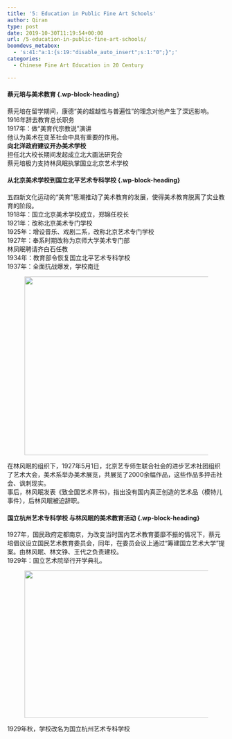 ```yaml
---
title: '5: Education in Public Fine Art Schools'
author: Qiran
type: post
date: 2019-10-30T11:19:54+00:00
url: /5-education-in-public-fine-art-schools/
boomdevs_metabox:
  - 's:41:"a:1:{s:19:"disable_auto_insert";s:1:"0";}";'
categories:
  - Chinese Fine Art Education in 20 Century

---
```

#### 蔡元培与美术教育 {.wp-block-heading}

蔡元培在留学期间，康德“美的超越性与普遍性”的理念对他产生了深远影响。  
1916年辞去教育总长职务  
1917年：做“美育代宗教说”演讲  
他认为美术在变革社会中具有重要的作用。  
**向北洋政府建议开办美术学校**  
担任北大校长期间发起成立北大画法研究会  
蔡元培极力支持林凤眠执掌国立北京艺术学校

#### 从北京美术学校到国立北平艺术专科学校 {.wp-block-heading}

五四新文化运动的“美育”思潮推动了美术教育的发展，使得美术教育脱离了实业教育的阶段。  
1918年：国立北京美术学校成立，郑锦任校长  
1921年：改称北京美术专门学校  
1925年：增设音乐、戏剧二系，改称北京艺术专门学校  
1927年：奉系时期改称为京师大学美术专门部  
林凤眠聘请齐白石任教  
1934年：教育部令恢复国立北平艺术专科学校  
1937年：全面抗战爆发，学校南迁<figure class="wp-block-image">

<img loading="lazy" decoding="async" width="517" height="412" src="https://www.liuqiran.com/wp-content/uploads/2019/10/Screenshot_20191028_204634.png" alt="" class="wp-image-3237" srcset="https://www.liuqiran.com/wp-content/uploads/2019/10/Screenshot_20191028_204634.png 517w, https://www.liuqiran.com/wp-content/uploads/2019/10/Screenshot_20191028_204634-450x359.png 450w, https://www.liuqiran.com/wp-content/uploads/2019/10/Screenshot_20191028_204634-300x239.png 300w" sizes="auto, (max-width: 517px) 100vw, 517px" /> </figure>

在林风眠的组织下，1927年5月1日，北京艺专师生联合社会的进步艺术社团组织了艺术大会，美术系举办美术展览，共展览了2000余幅作品，这些作品多抨击社会、讽刺现实。  
事后，林风眠发表《致全国艺术界书》，指出没有国内真正创造的艺术品（模特儿事件），后林风眠被迫辞职。

#### 国立杭州艺术专科学校 与林风眠的美术教育活动 {.wp-block-heading}

1927年，国民政府定都南京，为改变当时国内艺术教育萎靡不振的情况下，蔡元培倡议设立国民艺术教育委员会，同年，在委员会议上通过“筹建国立艺术大学”提案。由林风眠、林文铮、王代之负责建校。  
1929年：国立艺术院举行开学典礼。<figure class="wp-block-image">

<img loading="lazy" decoding="async" width="640" height="340" src="https://www.liuqiran.com/wp-content/uploads/2019/10/Screenshot_20191029_210304.png" alt="" class="wp-image-3242" srcset="https://www.liuqiran.com/wp-content/uploads/2019/10/Screenshot_20191029_210304.png 640w, https://www.liuqiran.com/wp-content/uploads/2019/10/Screenshot_20191029_210304-450x239.png 450w, https://www.liuqiran.com/wp-content/uploads/2019/10/Screenshot_20191029_210304-300x159.png 300w" sizes="auto, (max-width: 640px) 100vw, 640px" /> </figure>

1929年秋，学校改名为国立杭州艺术专科学校
